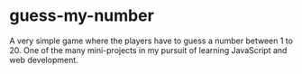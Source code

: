 # guess-my-number
A very simple game where the players have to guess a number between 1 to 20. One of the many mini-projects in my pursuit of learning JavaScript and web development.
